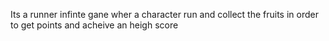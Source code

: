 Its a runner infinte gane wher a character run and collect the fruits in order to get points and acheive an heigh score
